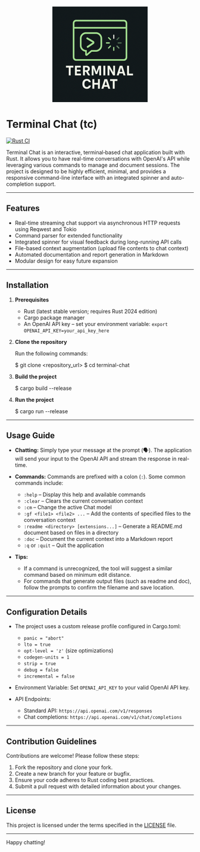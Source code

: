 <p align="center"><img src="./images/tc_logo-min.png" width="256"/></p>

# Terminal Chat (tc)

[![Rust CI](https://github.com/ShaneMarusczak/terminal_chat/actions/workflows/rust.yml/badge.svg?branch=main)](https://github.com/ShaneMarusczak/terminal_chat/actions/workflows/rust.yml)

Terminal Chat is an interactive, terminal‐based chat application built with Rust. It allows you to have real-time conversations with OpenAI's API while leveraging various commands to manage and document sessions. The project is designed to be highly efficient, minimal, and provides a responsive command-line interface with an integrated spinner and auto-completion support.

---

## Features

- Real-time streaming chat support via asynchronous HTTP requests using Reqwest and Tokio
- Command parser for extended functionality
- Integrated spinner for visual feedback during long-running API calls
- File-based context augmentation (upload file contents to chat context)
- Automated documentation and report generation in Markdown
- Modular design for easy future expansion

---

## Installation

1. **Prerequisites**

   - Rust (latest stable version; requires Rust 2024 edition)
   - Cargo package manager
   - An OpenAI API key – set your environment variable:
     `export OPENAI_API_KEY=your_api_key_here`

2. **Clone the repository**

   Run the following commands:

   $ git clone <repository_url>
   $ cd terminal-chat

3. **Build the project**

   $ cargo build --release

4. **Run the project**

   $ cargo run --release

---

## Usage Guide

- **Chatting:**
  Simply type your message at the prompt (🗣️). The application will send your input to the OpenAI API and stream the response in real-time.

- **Commands:**
  Commands are prefixed with a colon (`:`). Some common commands include:

  - `:help` – Display this help and available commands
  - `:clear` – Clears the current conversation context
  - `:cm` – Change the active Chat model
  - `:gf <file1> <file2> ...` – Add the contents of specified files to the conversation context
  - `:readme <directory> [extensions...]` – Generate a README.md document based on files in a directory
  - `:doc` – Document the current context into a Markdown report
  - `:q` or `:quit` – Quit the application

- **Tips:**

  - If a command is unrecognized, the tool will suggest a similar command based on minimum edit distance.
  - For commands that generate output files (such as readme and doc), follow the prompts to confirm the filename and save location.

---

## Configuration Details

- The project uses a custom release profile configured in Cargo.toml:
  - `panic = "abort"`
  - `lto = true`
  - `opt-level = 'z'` (size optimizations)
  - `codegen-units = 1`
  - `strip = true`
  - `debug = false`
  - `incremental = false`

- Environment Variable:
  Set `OPENAI_API_KEY` to your valid OpenAI API key.

- API Endpoints:
  - Standard API: `https://api.openai.com/v1/responses`
  - Chat completions: `https://api.openai.com/v1/chat/completions`

---

## Contribution Guidelines

Contributions are welcome! Please follow these steps:

1. Fork the repository and clone your fork.
2. Create a new branch for your feature or bugfix.
3. Ensure your code adheres to Rust coding best practices.
4. Submit a pull request with detailed information about your changes.

---

## License

This project is licensed under the terms specified in the [LICENSE](LICENSE) file.

---

Happy chatting!
